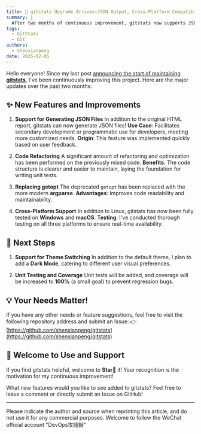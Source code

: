 ```yaml
---
title: 🚀 gitstats Upgrade Arrives—JSON Output, Cross-Platform Compatibility, and Code Refactoring!
summary: |
  After two months of continuous improvement, gitstats now supports JSON output, code refactoring, argparse replacing getopt, and full compatibility with Windows and macOS. Welcome to use and Star support!
tags:
  - GitStats
  - Git
authors:
  - shenxianpeng
date: 2025-02-05
---
```


Hello everyone! Since my last post [announcing the start of maintaining **gitstats**](../gitstats/), I've been continuously improving this project. Here are the major updates over the past two months:

## ✨ New Features and Improvements



1. **Support for Generating JSON Files**
   In addition to the original HTML report, gitstats can now generate JSON files!
   **Use Case**: Facilitates secondary development or programmatic use for developers, meeting more customized needs.
   **Origin**: This feature was implemented quickly based on user feedback.

2. **Code Refactoring**
   A significant amount of refactoring and optimization has been performed on the previously mixed code.
   **Benefits**: The code structure is clearer and easier to maintain, laying the foundation for writing unit tests.

3. **Replacing getopt**
   The deprecated `getopt` has been replaced with the more modern **argparse**.
   **Advantages**: Improves code readability and maintainability.

4. **Cross-Platform Support**
   In addition to Linux, gitstats has now been fully tested on **Windows** and **macOS**.
   **Testing**: I've conducted thorough testing on all three platforms to ensure real-time availability.

## 📅 Next Steps

1. **Support for Theme Switching**
   In addition to the default theme, I plan to add a **Dark Mode**, catering to different user visual preferences.

2. **Unit Testing and Coverage**
   Unit tests will be added, and coverage will be increased to **100%** (a small goal) to prevent regression bugs.

## 💡 Your Needs Matter!

If you have any other needs or feature suggestions, feel free to visit the following repository address and submit an Issue: 👉 [https://github.com/shenxianpeng/gitstats](https://github.com/shenxianpeng/gitstats)

## 🌟 Welcome to Use and Support

If you find gitstats helpful, welcome to **Star🌟** it! Your recognition is the motivation for my continuous improvement!

What new features would you like to see added to gitstats?  Feel free to leave a comment or directly submit an Issue on GitHub!

---

Please indicate the author and source when reprinting this article, and do not use it for any commercial purposes. Welcome to follow the WeChat official account "DevOps攻城狮"